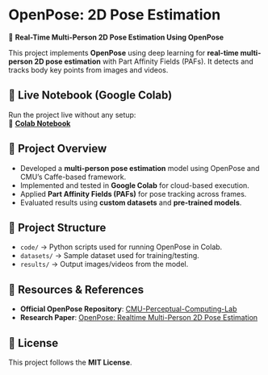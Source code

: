 # OpenPose: 2D Pose Estimation
🚀 **Real-Time Multi-Person 2D Pose Estimation Using OpenPose**  

This project implements **OpenPose** using deep learning for **real-time multi-person 2D pose estimation** with Part Affinity Fields (PAFs). It detects and tracks body key points from images and videos.

## 🚀 Live Notebook (Google Colab)
Run the project live without any setup:  
🔗 **[Colab Notebook](https://colab.research.google.com/drive/1QQ7pXwyHPvdlI_rtpBgQwAzxlvWj2bjK?usp=sharing)**  

## 📌 Project Overview
- Developed a **multi-person pose estimation** model using OpenPose and CMU’s Caffe-based framework.
- Implemented and tested in **Google Colab** for cloud-based execution.
- Applied **Part Affinity Fields (PAFs)** for pose tracking across frames.
- Evaluated results using **custom datasets** and **pre-trained models**.

## 📂 Project Structure
- `code/` → Python scripts used for running OpenPose in Colab.
- `datasets/` → Sample dataset used for training/testing.
- `results/` → Output images/videos from the model.


## 🔗 Resources & References
- **Official OpenPose Repository**: [CMU-Perceptual-Computing-Lab](https://github.com/CMU-Perceptual-Computing-Lab/openpose_caffe_train)
- **Research Paper**: [OpenPose: Realtime Multi-Person 2D Pose Estimation](https://arxiv.org/abs/1812.08008)

## 📝 License
This project follows the **MIT License**.
